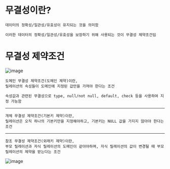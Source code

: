 # 무결성이란?
    데이터의 정확성/일관성/유효성이 유지되는 것을 의미함
    
    이러한 데이터의 정확성/일관성/유효성을 보장하기 위해 사용되는 것이 무결성 제약조건임

# 무결성 제약조건

![image](https://github.com/user-attachments/assets/81d344c0-d098-4ecb-a051-d71e8c5624c5)

    도메인 무결성 제약조건(도메인 제약)이란,
    릴레이션의 속성들이 도메인에 지정된 값만을 가져야 한다는 조건

    속성값과 관련된 무결성으로 type, null/not null, default, check 등을 사용하여 지정 가능함

<hr>

    개체 무결성 제약조건(기본키 제약)이란,
    릴레이션은 오직 하나의 기본키만을 지정해야하고, 기본키는 NULL 값을 가지지 않아야 한다는 조건

<hr>

    참조 무결성 제약조건(외래키 제약)이란,
    부모 릴레이션과 자식 릴레이션의 도메인이 같아야하며, 자식 릴레이션의 값이 변경될 때 부모 릴레이션의 제약을 받는다는 조건 
    
![image](https://github.com/user-attachments/assets/3f9ff01c-6300-4e54-8a9b-fde134dad5d7)
